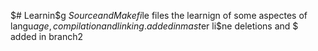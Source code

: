 $# Learnin$g
$Source  and Makefi$le files  the learnign of some aspectes of langu$age, compilation and linking.
 added  in mast$er
li$ne deletions and $ added in branch2
